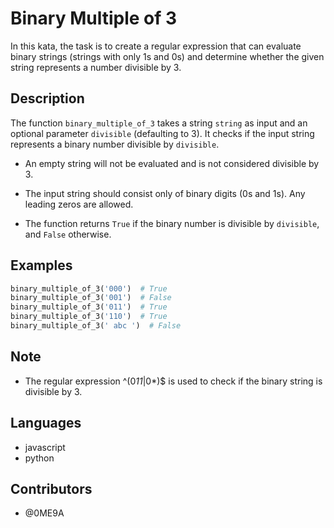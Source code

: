# Binary Multiple of 3

In this kata, the task is to create a regular expression that can evaluate binary strings (strings with only 1s and 0s) and determine whether the given string represents a number divisible by 3.

## Description

The function `binary_multiple_of_3` takes a string `string` as input and an optional parameter `divisible` (defaulting to 3). It checks if the input string represents a binary number divisible by `divisible`.

- An empty string will not be evaluated and is not considered divisible by 3.

- The input string should consist only of binary digits (0s and 1s). Any leading zeros are allowed.

- The function returns `True` if the binary number is divisible by `divisible`, and `False` otherwise.

## Examples

```python
binary_multiple_of_3('000')  # True
binary_multiple_of_3('001')  # False
binary_multiple_of_3('011')  # True
binary_multiple_of_3('110')  # True
binary_multiple_of_3(' abc ')  # False
```

## Note

- The regular expression ^(0*11*|0\*)$ is used to check if the binary string is divisible by 3.

## Languages

- javascript
- python

## Contributors

- @0ME9A
